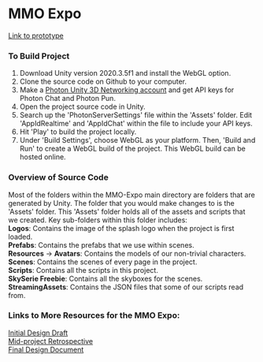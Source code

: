 
# MMO Expo
[Link to prototype](https://kirkpary.github.io/MMO-Expo/prototype/)

### To Build Project
1. Download Unity version 2020.3.5f1 and install the WebGL option.
2. Clone the source code on Github to your computer.
3. Make a [Photon Unity 3D Networking account](https://www.photonengine.com/en-US/Photon) and get API keys for Photon Chat and Photon Pun.
4. Open the project source code in Unity.
5. Search up the 'PhotonServerSettings' file within the 'Assets' folder. Edit 'AppIdRealtime' and 'AppIdChat' within the file to include your API keys.
6. Hit 'Play' to build the project locally.
7. Under 'Build Settings', choose WebGL as your platform. Then, 'Build and Run' to create a WebGL build of the project. This WebGL build can be hosted online.

### Overview of Source Code
Most of the folders within the MMO-Expo main directory are folders that are generated by Unity. The folder that you would make changes to is the 'Assets' folder. This 'Assets' folder holds all of the assets and scripts that we created. Key sub-folders within this folder includes:\
**Logos**: Contains the image of the splash logo when the project is first loaded.\
**Prefabs**: Contains the prefabs that we use within scenes.\
**Resources** -> **Avatars**: Contains the models of our non-trivial characters.\
**Scenes**: Contains the scenes of every page in the project.\
**Scripts**: Contains all the scripts in this project.\
**SkySerie Freebie**: Contains all the skyboxes for the scenes.\
**StreamingAssets**: Contains the JSON files that some of our scripts read from.

### Links to More Resources for the MMO Expo:
[Initial Design Draft](https://docs.google.com/document/d/1tzyd4i_lpUAIDl0RLQdcVqzDxQ98jQdrCNcf3G05Zwk/edit?usp=sharing)\
[Mid-project Retrospective](https://docs.google.com/document/d/1zvwvDPPP4_o5zIjxVNu79GfNFOGAf2RShcIgcptLVdc/edit?usp=sharing)\
[Final Design Document](https://docs.google.com/document/d/1hFkAjG0oVUYCVBS6ftjstKus2_QDqOdR61FU2edIRVA/edit?usp=sharing)
